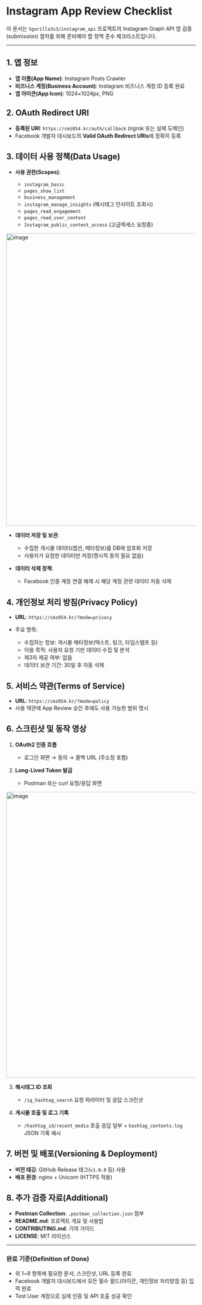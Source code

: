 # Instagram App Review Checklist

이 문서는 `Sgorilla3v3/instagram_api` 프로젝트의 Instagram Graph API 앱 검증(submission) 절차를 위해 준비해야 할 정책 준수 체크리스트입니다.

---

## 1. 앱 정보

* **앱 이름(App Name)**: Instagram Posts Crawler
* **비즈니스 계정(Business Account)**: Instagram 비즈니스 계정 ID 등록 완료
* **앱 아이콘(App Icon)**: 1024×1024px, PNG

## 2. OAuth Redirect URI

* **등록된 URI**: `https://cmz054.kr/auth/callback` (ngrok 또는 실제 도메인)
* Facebook 개발자 대시보드의 **Valid OAuth Redirect URIs**에 정확히 등록

## 3. 데이터 사용 정책(Data Usage)

* **사용 권한(Scopes)**:

  * `instagram_basic`
  * `pages_show_list`
  * `business_management`
  * `instagram_manage_insights` (해시태그 인사이트 조회시)
  * `pages_read_engagement`
  * `pages_read_user_content`
  * `Instagram_public_content_access` (고급엑세스 요청중)
<img width="988" height="775" alt="image" src="https://github.com/user-attachments/assets/5dd3265c-4ebc-41d7-8022-c6ab84ef6c38" />

* **데이터 저장 및 보관**:

  * 수집한 게시물 데이터(캡션, 메타정보)를 DB에 암호화 저장
  * 사용자가 요청한 데이터만 저장(명시적 동의 필요 없음)
* **데이터 삭제 정책**:

  * Facebook 인증 계정 연결 해제 시 해당 계정 관련 데이터 자동 삭제

## 4. 개인정보 처리 방침(Privacy Policy)

* **URL**: `https://cmz054.kr/?mode=privacy`
* 주요 항목:

  * 수집하는 정보: 게시물 메타정보(텍스트, 링크, 타임스탬프 등)
  * 이용 목적: 사용자 요청 기반 데이터 수집 및 분석
  * 제3자 제공 여부: 없음
  * 데이터 보관 기간: 30일 후 자동 삭제

## 5. 서비스 약관(Terms of Service)

* **URL**: `https://cmz054.kr/?mode=policy`
* 사용 약관에 App Review 승인 후에도 사용 가능한 범위 명시

## 6. 스크린샷 및 동작 영상

1. **OAuth2 인증 흐름**

   * 로그인 화면 → 동의 → 콜백 URL (주소창 포함)
2. **Long-Lived Token 발급**

   * Postman 또는 curl 요청/응답 화면
<img width="988" height="757" alt="image" src="https://github.com/user-attachments/assets/e63ad700-211e-45c4-ae2f-41985a7d8dcd" />

3. **해시태그 ID 조회**

   * `/ig_hashtag_search` 요청 파라미터 및 응답 스크린샷
4. **게시물 호출 및 로그 기록**

   * `/hashtag_id/recent_media` 호출 응답 일부 + `hashtag_contents.log` JSON 기록 예시

## 7. 버전 및 배포(Versioning & Deployment)

* **버전 태깅**: GitHub Release 태그(`v1.0.0` 등) 사용
* **배포 환경**: nginx + Uvicorn (HTTPS 적용)

## 8. 추가 검증 자료(Additional)

* **Postman Collection**: `.postman_collection.json` 첨부
* **README.md**: 프로젝트 개요 및 사용법
* **CONTRIBUTING.md**: 기여 가이드
* **LICENSE**: MIT 라이선스

---

### 완료 기준(Definition of Done)

* 위 1\~8 항목에 필요한 문서, 스크린샷, URL 등록 완료
* Facebook 개발자 대시보드에서 모든 필수 필드(아이콘, 개인정보 처리방침 등) 입력 완료
* Test User 계정으로 실제 인증 및 API 호출 성공 확인
